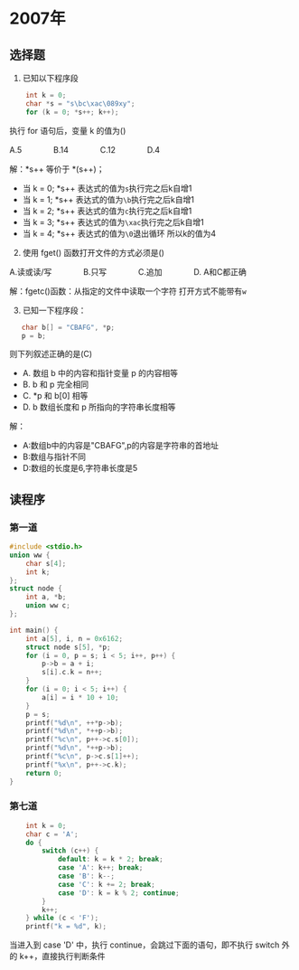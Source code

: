 # 2007年
## 选择题
1. 已知以下程序段
```c
    int k = 0;
    char *s = "s\bc\xac\089xy";
    for (k = 0; *s++; k++);
```
执行 for 语句后，变量 k 的值为()

A.5　　　　B.14　　　　C.12　　　　D.4

解：*s++ 等价于 *(s++)；
+ 当 k = 0; *s++ 表达式的值为`s`执行完之后k自增1 
+ 当 k = 1; *s++ 表达式的值为`\b`执行完之后k自增1 
+ 当 k = 2; *s++ 表达式的值为`c`执行完之后k自增1 
+ 当 k = 3; *s++ 表达式的值为`\xac`执行完之后k自增1 
+ 当 k = 4; *s++ 表达式的值为`\0`退出循环
所以k的值为4
2. 使用 fget() 函数打开文件的方式必须是()

A.读或读/写　　　　B.只写　　　　C.追加　　　　D. A和C都正确

解：fgetc()函数：从指定的文件中读取一个字符
打开方式不能带有`w`

3. 已知一下程序段：
```c
   char b[] = "CBAFG", *p;
   p = b;
```
则下列叙述正确的是(C)
+ A. 数组 b 中的内容和指针变量 p 的内容相等
+ B. b 和 p 完全相同
+ C. *p 和 b[0] 相等
+ D. b 数组长度和 p 所指向的字符串长度相等

解：
+ A:数组b中的内容是"CBAFG",p的内容是字符串的首地址
+ B:数组与指针不同
+ D:数组的长度是6,字符串长度是5

## 读程序
### 第一道
```c
#include <stdio.h>
union ww {
    char s[4];
    int k;
};
struct node {
    int a, *b;
    union ww c;
};

int main() {
    int a[5], i, n = 0x6162;
    struct node s[5], *p;
    for (i = 0, p = s; i < 5; i++, p++) {
        p->b = a + i;
        s[i].c.k = n++;
    }
    for (i = 0; i < 5; i++) {
        a[i] = i * 10 + 10;
    }
    p = s;
    printf("%d\n", ++*p->b);
    printf("%d\n", *++p->b);
    printf("%c\n", p++->c.s[0]);
    printf("%d\n", *++p->b);
    printf("%c\n", p->c.s[1]++);
    printf("%x\n", p++->c.k);
    return 0;
}
```
### 第七道
```c
	int k = 0;
    char c = 'A';
    do {
        switch (c++) {
            default: k = k * 2; break;
            case 'A': k++; break;
            case 'B': k--;
            case 'C': k += 2; break;
            case 'D': k = k % 2; continue;
        }
        k++;
    } while (c < 'F');
    printf("k = %d", k);
```
当进入到 case 'D' 中，执行 continue，会跳过下面的语句，即不执行 switch 外的 k++，直接执行判断条件